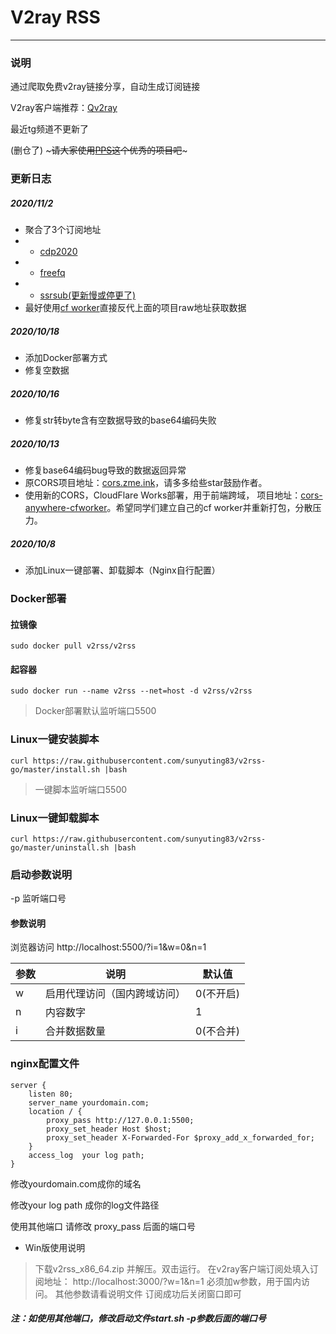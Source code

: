 # V2ray RSS
---
### 说明
通过爬取免费v2ray链接分享，自动生成订阅链接

V2ray客户端推荐：[Qv2ray](https://github.com/Qv2ray/Qv2ray)

最近tg频道不更新了

(删仓了) ~~~请大家使用[PPS](https://github.com/xyzjhe/pps)这个优秀的项目吧~~~

### 更新日志
##### 2020/11/2
- 聚合了3个订阅地址
- - [cdp2020](https://github.com/cdp2020/v2ray)
- - [freefq](https://github.com/freefq/free)
- - [ssrsub(更新慢或停更了)](https://github.com/ssrsub/ssr/tree/master)
- 最好使用[cf worker](https://github.com/netnr/workers)直接反代上面的项目raw地址获取数据
##### 2020/10/18
- 添加Docker部署方式
- 修复空数据
##### 2020/10/16
- 修复str转byte含有空数据导致的base64编码失败
##### 2020/10/13
- 修复base64编码bug导致的数据返回异常
- 原CORS项目地址：[cors.zme.ink](https://github.com/netnr/workers)，请多多给些star鼓励作者。
- 使用新的CORS，CloudFlare Works部署，用于前端跨域， 项目地址：[cors-anywhere-cfworker](https://github.com/sunyuting83/cors-anywhere-cfworker)。希望同学们建立自己的cf worker并重新打包，分散压力。
##### 2020/10/8
- 添加Linux一键部署、卸载脚本（Nginx自行配置）

### Docker部署
#### 拉镜像
```
sudo docker pull v2rss/v2rss
```
#### 起容器
```
sudo docker run --name v2rss --net=host -d v2rss/v2rss
```
> Docker部署默认监听端口5500

### Linux一键安装脚本
```
curl https://raw.githubusercontent.com/sunyuting83/v2rss-go/master/install.sh |bash
```
> 一键脚本监听端口5500
### Linux一键卸载脚本
```
curl https://raw.githubusercontent.com/sunyuting83/v2rss-go/master/uninstall.sh |bash
```

### 启动参数说明
-p 监听端口号

#### 参数说明
浏览器访问 http://localhost:5500/?i=1&w=0&n=1

| 参数  | 说明 | 默认值 |
| ------------ | ------------ | ------------ |
| w | 启用代理访问（国内跨域访问） | 0(不开启) |
| n | 内容数字 | 1 |
| i | 合并数据数量 | 0(不合并) |

### nginx配置文件
```
server {
    listen 80;
    server_name yourdomain.com;
    location / {
        proxy_pass http://127.0.0.1:5500;
        proxy_set_header Host $host;
        proxy_set_header X-Forwarded-For $proxy_add_x_forwarded_for;
    }
    access_log  your log path;
}
```
修改yourdomain.com成你的域名

修改your log path 成你的log文件路径

使用其他端口 请修改 proxy_pass 后面的端口号

- Win版使用说明
> 下载v2rss_x86_64.zip 并解压。双击运行。
在v2ray客户端订阅处填入订阅地址：
http://localhost:3000/?w=1&n=1
必须加w参数，用于国内访问。
其他参数请看说明文件
订阅成功后关闭窗口即可

##### 注：如使用其他端口，修改启动文件start.sh -p参数后面的端口号